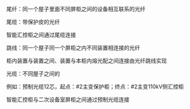 尾纤：同一个屋子里面不同屏柜之间的设备相互联系的光纤

尾缆：带保护皮的光纤

智能汇控柜之间通过尾缆连接

跳线：同一个屋子同一个屏柜之内不同装置相连接的光纤

柜内装置与装置之间、装置与本柜内熔光配之间连接由光纤跳线实现

光缆：不同屋子之间的

例如：预制光缆12芯，起点：#2主变保护柜；终点：#2主变110kV侧汇控柜

智能汇控柜与二次设备室屏柜之间通过预制光缆连接